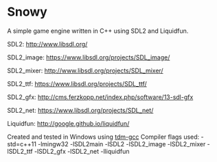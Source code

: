 # Snowy
A simple game engine written in C++ using SDL2 and Liquidfun.

SDL2: http://www.libsdl.org/

SDL2_image: https://www.libsdl.org/projects/SDL_image/

SDL2_mixer: http://www.libsdl.org/projects/SDL_mixer/

SDL2_ttf: https://www.libsdl.org/projects/SDL_ttf/

SDL2_gfx: http://cms.ferzkopp.net/index.php/software/13-sdl-gfx

SDL2_net: https://www.libsdl.org/projects/SDL_net/

Liquidfun: http://google.github.io/liquidfun/

Created and tested in Windows using [tdm-gcc](http://tdm-gcc.tdragon.net/) 
Compiler flags used:
-std=c++11 -lmingw32 -lSDL2main -lSDL2 -lSDL2_image -lSDL2_mixer -lSDL2_ttf -lSDL2_gfx -lSDL2_net -lliquidfun
